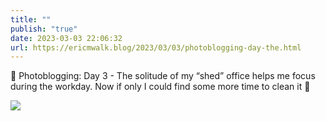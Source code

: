 ```yaml
---
title: ""
publish: "true"
date: 2023-03-03 22:06:32
url: https://ericmwalk.blog/2023/03/03/photoblogging-day-the.html
---
```


📸 Photoblogging: Day 3 - The solitude of my “shed” office helps me focus during the workday. Now if only I could find some more time to clean it 🫣


![](https://ericmwalk.blog/uploads/2023/81bf7040ef.jpg)